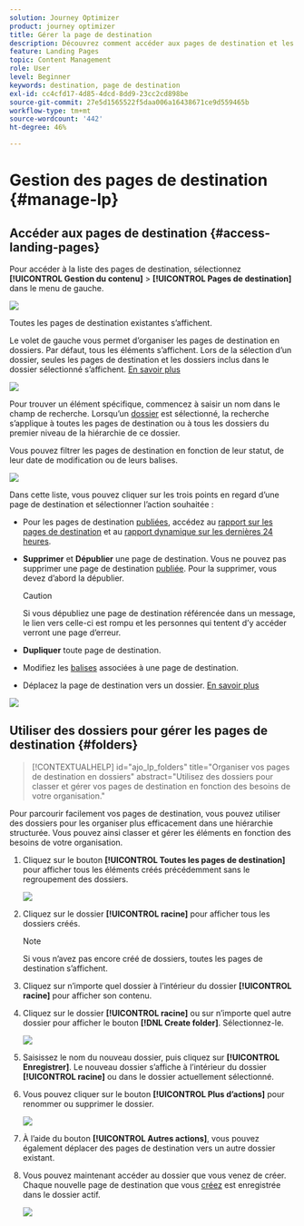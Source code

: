 ```yaml
---
solution: Journey Optimizer
product: journey optimizer
title: Gérer la page de destination
description: Découvrez comment accéder aux pages de destination et les gérer dans Journey Optimizer
feature: Landing Pages
topic: Content Management
role: User
level: Beginner
keywords: destination, page de destination
exl-id: cc4cfd17-4d85-4dcd-8dd9-23cc2cd898be
source-git-commit: 27e5d1565522f5daa006a16438671ce9d559465b
workflow-type: tm+mt
source-wordcount: '442'
ht-degree: 46%

---
```


# Gestion des pages de destination {#manage-lp}

## Accéder aux pages de destination {#access-landing-pages}

Pour accéder à la liste des pages de destination, sélectionnez **[!UICONTROL Gestion du contenu]** > **[!UICONTROL Pages de destination]** dans le menu de gauche.

![](assets/lp_access-list.png)

Toutes les pages de destination existantes s’affichent.

Le volet de gauche vous permet d’organiser les pages de destination en dossiers. Par défaut, tous les éléments s’affichent. Lors de la sélection d’un dossier, seules les pages de destination et les dossiers inclus dans le dossier sélectionné s’affichent. [En savoir plus](#folders)

![](assets/lp-access-list-folders.png)

Pour trouver un élément spécifique, commencez à saisir un nom dans le champ de recherche. Lorsqu’un [dossier](#folders) est sélectionné, la recherche s’applique à toutes les pages de destination ou à tous les dossiers du premier niveau de la hiérarchie de ce dossier<!--(not nested items)-->.

Vous pouvez filtrer les pages de destination en fonction de leur statut, de leur date de modification ou de leurs balises.

![](assets/lp_access-list-filter.png)

Dans cette liste, vous pouvez cliquer sur les trois points en regard d’une page de destination et sélectionner l’action souhaitée :

* Pour les pages de destination [publiées](create-lp.md#publish-landing-page), accédez au [rapport sur les pages de destination](../reports/lp-report-global-cja.md) et au [rapport dynamique sur les dernières 24 heures](../reports/lp-report-live.md).

* **Supprimer** et **Dépublier** une page de destination. Vous ne pouvez pas supprimer une page de destination [publiée](create-lp.md#publish-landing-page). Pour la supprimer, vous devez d’abord la dépublier.

  >[!CAUTION]
  >
  >Si vous dépubliez une page de destination référencée dans un message, le lien vers celle-ci est rompu et les personnes qui tentent d’y accéder verront une page d’erreur.

* **Dupliquer** toute page de destination.

* Modifiez les [balises](../start/search-filter-categorize.md#tags) associées à une page de destination.

* Déplacez la page de destination vers un dossier. [En savoir plus](#folders)

![](assets/lp_access-list-actions.png)

## Utiliser des dossiers pour gérer les pages de destination {#folders}

>[!CONTEXTUALHELP]
>id="ajo_lp_folders"
>title="Organiser vos pages de destination en dossiers"
>abstract="Utilisez des dossiers pour classer et gérer vos pages de destination en fonction des besoins de votre organisation."

Pour parcourir facilement vos pages de destination, vous pouvez utiliser des dossiers pour les organiser plus efficacement dans une hiérarchie structurée. Vous pouvez ainsi classer et gérer les éléments en fonction des besoins de votre organisation.

1. Cliquez sur le bouton **[!UICONTROL Toutes les pages de destination]** pour afficher tous les éléments créés précédemment sans le regroupement des dossiers.

   ![](assets/lp-folders.png)

1. Cliquez sur le dossier **[!UICONTROL racine]** pour afficher tous les dossiers créés.

   >[!NOTE]
   >
   >Si vous n’avez pas encore créé de dossiers, toutes les pages de destination s’affichent.

1. Cliquez sur n’importe quel dossier à l’intérieur du dossier **[!UICONTROL racine]** pour afficher son contenu.

1. Cliquez sur le dossier **[!UICONTROL racine]** ou sur n’importe quel autre dossier pour afficher le bouton **[!DNL Create folder]**. Sélectionnez-le.

   ![](assets/lp-create-folder.png)

1. Saisissez le nom du nouveau dossier, puis cliquez sur **[!UICONTROL Enregistrer]**. Le nouveau dossier s’affiche à l’intérieur du dossier **[!UICONTROL racine]** ou dans le dossier actuellement sélectionné.

1. Vous pouvez cliquer sur le bouton **[!UICONTROL Plus d’actions]** pour renommer ou supprimer le dossier.

   ![](assets/lp-folder-more-actions.png)

1. À l’aide du bouton **[!UICONTROL Autres actions]**, vous pouvez également déplacer des pages de destination vers un autre dossier existant.

1. Vous pouvez maintenant accéder au dossier que vous venez de créer. Chaque nouvelle page de destination que vous [créez](create-lp.md#create-landing-page.md) est enregistrée dans le dossier actif.

   ![](assets/lp-folder-create.png)
